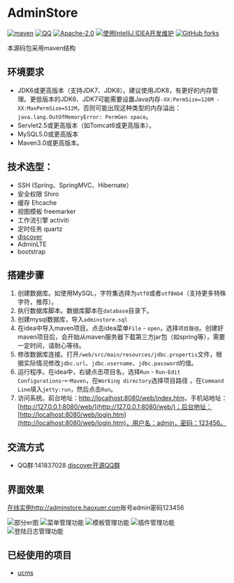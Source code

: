 # AdminStore
[![maven](https://img.shields.io/maven-central/v/com.haoxuer.discover/discover-website.svg)](http://mvnrepository.com/artifact/com.haoxuer.discover/discover-website/)
[![QQ](https://img.shields.io/badge/chat-on%20QQ-ff69b4.svg?style=flat-square)](//shang.qq.com/wpa/qunwpa?idkey=d1a308945e4b2ff8aeb1711c2c7914342dae15e9ce7041e94756ab355430dc78)
[![Apache-2.0](https://img.shields.io/hexpm/l/plug.svg)](https://www.apache.org/licenses/LICENSE-2.0.html)
[![使用IntelliJ IDEA开发维护](https://img.shields.io/badge/IntelliJ%20IDEA-提供支持-blue.svg)](https://www.jetbrains.com/idea/)
[![GitHub forks](https://img.shields.io/github/stars/cng1985/adminstore.svg?style=social&logo=github&label=Stars)](https://github.com/cng1985/adminstore)

本源码包采用maven结构

## 环境要求

- JDK6或更高版本（支持JDK7、JDK8）。建议使用JDK8，有更好的内存管理。更低版本的JDK6、JDK7可能需要设置Java内存`-XX:PermSize=128M -XX:MaxPermSize=512M`，否则可能出现这种类型的内存溢出：`java.lang.OutOfMemoryError: PermGen space`。
- Servlet2.5或更高版本（如Tomcat6或更高版本）。
- MySQL5.0或更高版本
- Maven3.0或更高版本。

## 技术选型：

* SSH (Spring、SpringMVC、Hibernate）
* 安全权限 Shiro
* 缓存 Ehcache
* 视图模板 freemarker 
* 工作流引擎  activiti
* 定时任务  quartz
* [discover](https://gitee.com/cng1985/discover)
* AdminLTE
* bootstrap

## 搭建步骤

1. 创建数据库。如使用MySQL，字符集选择为`utf8`或者`utf8mb4`（支持更多特殊字符，推荐）。
2. 执行数据库脚本。数据库脚本在`database`目录下。
3. 创建mysql数据库，导入`adminstore.sql`
4. 在idea中导入maven项目。点击idea菜单`File` - `open`，选择`项目路径`。创建好maven项目后，会开始从maven服务器下载第三方jar包（如spring等），需要一定时间，请耐心等待。
5. 修改数据库连接。打开`/web/src/main/resources/jdbc.propertis`文件，根据实际情况修改`jdbc.url`、`jdbc.username`、`jdbc.password`的值。
6. 运行程序。在idea中，右键点击项目名，选择`Run` - `Run`-`Edit Configurations`-`+`-`Maven`，在`Working directory`选择项目路径 ，在`Command Line`填入`jetty:run`，然后点击`Run`。
7. 访问系统。前台地址：[http://localhost:8080/web/index.htm](http://localhost:8080/web/index.htm)，手机站地址：[http://127.0.0.1:8080/web/](http://127.0.0.1:8080/web/)；后台地址：[http://localhost:8080/web/login.htm](http://localhost:8080/web/login.htm)，用户名：admin，密码：123456。


## 交流方式

* QQ群:141837028   [discover开源QQ群](//shang.qq.com/wpa/qunwpa?idkey=d1a308945e4b2ff8aeb1711c2c7914342dae15e9ce7041e94756ab355430dc78)

## 界面效果
[在线实例http://adminstore.haoxuer.com](http://adminstore.haoxuer.com/)账号admin密码123456

![部分er图](http://qiniu.haoxuer.com/bd042b2c2a55f57bc6dc3d3568a790ed "部分er图")
![菜单管理功能](http://qiniu.haoxuer.com/7075c8f053f0b2aa0f06ad08b750029d "菜单管理功能")
![模板管理功能](http://qiniu.haoxuer.com/f932a35746388fea26d761420d3cf4fe "模板管理功能")
![插件管理功能](http://qiniu.haoxuer.com/70026a48c20b7ab6c10e59700db302e3 "插件管理功能")
![登陆日志管理功能](http://qiniu.haoxuer.com/25c3c517571f72eae5dc9fb53b2c5a0f "登陆日志管理功能")

## 已经使用的项目

* [ucms](https://gitee.com/cng1985/iwan)


